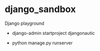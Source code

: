 # django_sandbox
Django playground


- django-admin startproject djangonautic

- python manage.py runserver
